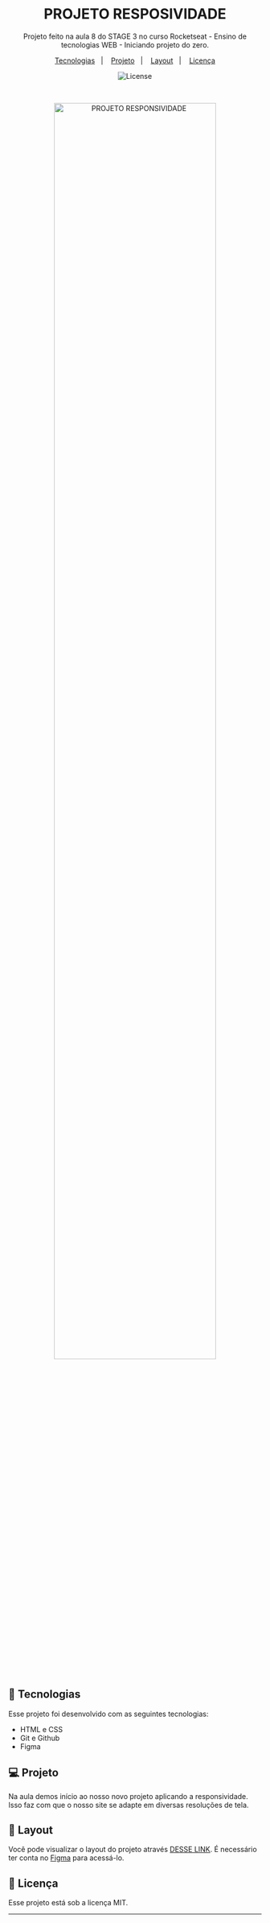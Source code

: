 <h1 align="center"> PROJETO RESPOSIVIDADE </h1>

<p align="center">
Projeto feito na aula 8 do STAGE 3 no curso Rocketseat - Ensino de tecnologias WEB - Iniciando projeto do zero.
</p>

<p align="center">
  <a href="#-tecnologias">Tecnologias</a>&nbsp;&nbsp;&nbsp;|&nbsp;&nbsp;&nbsp;
  <a href="#-projeto">Projeto</a>&nbsp;&nbsp;&nbsp;|&nbsp;&nbsp;&nbsp;
  <a href="#-layout">Layout</a>&nbsp;&nbsp;&nbsp;|&nbsp;&nbsp;&nbsp;
  <a href="#memo-licença">Licença</a>
</p>

<p align="center">
  <img alt="License" src="https://img.shields.io/static/v1?label=license&message=MIT&color=49AA26&labelColor=000000">
</p>

<br>

<p align="center">
  <img alt="PROJETO RESPONSIVIDADE" src="https://raw.githubusercontent.com/gist/Fabiano2022/16021df8e1308d26243beb131b8154e7/raw/a5a5c1bc55f3dec6620f9f3f3980781534b0bba3/projetoresponsividade.svg" width="80%">
</p>

## 🚀 Tecnologias

Esse projeto foi desenvolvido com as seguintes tecnologias:

- HTML e CSS
- Git e Github
- Figma


## 💻 Projeto

Na aula demos início ao nosso novo projeto aplicando a responsividade. Isso faz com que o nosso site se adapte em diversas resoluções de tela.

## 🔖 Layout

Você pode visualizar o layout do projeto através [DESSE LINK](https://www.figma.com/file/HDD3FCMwo8YPuDA1Yv970j/Stage-03---Formul%C3%A1rio-intermedi%C3%A1rio-(Copy)?node-id=3%3A4&t=BDV02V4dokFFbwZB-0). É necessário ter conta no [Figma](https://figma.com) para acessá-lo.

## :memo: Licença

Esse projeto está sob a licença MIT.

---
